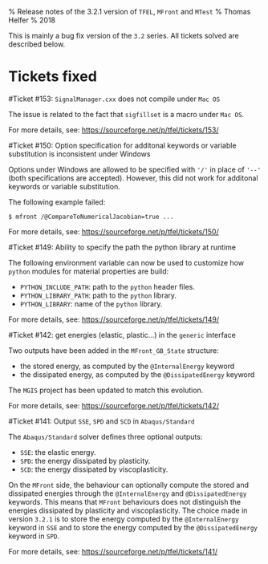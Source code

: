 % Release notes of the 3.2.1 version of `TFEL`, `MFront` and `MTest`
% Thomas Helfer
% 2018

This is mainly a bug fix version of the `3.2` series. All tickets
solved are described below.

# Tickets fixed

#Ticket #153: `SignalManager.cxx` does not compile under `Mac OS`

The issue is related to the fact that `sigfillset` is a macro under `Mac OS`.

For more details, see: <https://sourceforge.net/p/tfel/tickets/153/>

#Ticket #150: Option specification for additonal keywords or variable substitution is inconsistent under Windows

Options under Windows are allowed to be specified with `'/'` in place
of `'--'` (both specifications are accepted). However, this did not
work for additonal keywords or variable substitution.

The following example failed:

~~~~
$ mfront /@CompareToNumericalJacobian=true ...
~~~~

For more details, see: <https://sourceforge.net/p/tfel/tickets/150/>

#Ticket #149: Ability to specify the path the python library at runtime

The following environment variable can now be used to customize how `python` modules for material properties are build:

- `PYTHON_INCLUDE_PATH`: path to the `python` header files.
- `PYTHON_LIBRARY_PATH`: path to the `python` library.
- `PYTHON_LIBRARY`: name of the `python` library.

For more details, see: <https://sourceforge.net/p/tfel/tickets/149/>

#Ticket #142: get energies (elastic, plastic...) in the `generic` interface

Two outputs have been added in the `MFront_GB_State` structure:

- the stored energy, as computed by the `@InternalEnergy` keyword
- the dissipated energy, as computed by the `@DissipatedEnergy` keyword

The `MGIS` project has been updated to match this evolution.

For more details, see: <https://sourceforge.net/p/tfel/tickets/142/>

#Ticket #141: Output `SSE`, `SPD` and `SCD` in `Abaqus/Standard`

The `Abaqus/Standard` solver defines three optional outputs:

- `SSE`: the elastic energy.
- `SPD`: the energy dissipated by plasticity.
- `SCD`: the energy dissipated by viscoplasticity.

On the `MFront` side, the behaviour can optionally compute the stored
and dissipated energies through the `@InternalEnergy` and
`@DissipatedEnergy` keywords. This means that `MFront` behaviours does
not distinguish the energies dissipated by plasticity and
viscoplasticity. The choice made in version `3.2.1` is to store the
energy computed by the `@InternalEnergy` keyword in `SSE` and to store
the energy computed by the `@DissipatedEnergy` keyword in `SPD`.

For more details, see: <https://sourceforge.net/p/tfel/tickets/141/>
